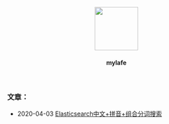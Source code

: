 <p align="center">
    <a href="http://www.litao0501.com/canvas/b/index.html" target="_blank">
        <img src="https://avatars3.githubusercontent.com/u/15007186" height="100px">
    </a>
    <h4 align="center">mylafe</h4>
    <br>
</p>

### 文章：

- 2020-04-03 [Elasticsearch中文+拼音+组合分词搜索](http://litao0501.com/article-142.html)

<!--
### Hi there 👋
**mylafe/mylafe** is a ✨ _special_ ✨ repository because its `README.md` (this file) appears on your GitHub profile.

Here are some ideas to get you started:

- 🔭 I’m currently working on ...
- 🌱 I’m currently learning ...
- 👯 I’m looking to collaborate on ...
- 🤔 I’m looking for help with ...
- 💬 Ask me about ...
- 📫 How to reach me: ...
- 😄 Pronouns: ...
- ⚡ Fun fact: ...
-->
